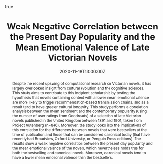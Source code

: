 ---
abstract: Despite the recent upswing of computational research on Victorian novels, it has largely overlooked insight from cultural evolution and the cognitive sciences. This study aims to contribute to this incipient scholarship by testing the hypothesis that novels containing content with a lower mean emotional valence are more likely to trigger recommendation-based transmission chains, and as a result tend to have greater cultural longevity. This study performs a correlation analysis between the mean sentiment and the contemporary popularity (using the number of user ratings from Goodreads) of a selection of late Victorian novels published in the United Kingdom between 1891 and 1901, taken from Project Gutenberg (n=846). Moreover, the study looks into the implications of this correlation for the differences between novels that were bestsellers at the time of publication and those that can be considered canonical today (that have recently had Broadview, Oxford University, or Penguin Press editions). The results show a weak negative correlation between the present day popularity and the mean emotional valence of the novels, which nevertheless holds true for both the bestselling and canonical novels. Moreover, canonical novels tend to have a lower mean emotional valence than the bestsellers.

address:
  city: 
  country: 
  postcode: 
  region: 
  street: 
all_day: true
authors:
date: "2020-11-18T13:00:00Z"
date_end: "2020-11-20T15:00:00Z"
event: Computational Humanities Research 2020
event_url: https://2020.computational-humanities-research.org/
featured: false
image:
  caption: 
  focal_point: Right
links:
location: Amsterdam, The Netherlands
math: true
projects:
- Dissertation project
publishDate: "2020-11-20T00:00:00Z"
slides: 
summary: A conference presentation testing the hypothesis that negativity bias has caused late Victorian novels with lower mean emotional valence to have higher cultural longevity. The hypothesis is confirmed, but the effect is weak (R=-0.087, p=0.038).  
tags: ""
title: "Weak Negative Correlation between the Present Day Popularity and the Mean Emotional Valence of Late Victorian Novels"
url_code: "https://github.com/StefanVeleski/CHR2020-project"
url_pdf: "http://ceur-ws.org/Vol-2723/long44.pdf"
url_slides: ""
url_video: "https://www.youtube.com/watch?v=n9fmLdhZbR8"
---